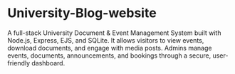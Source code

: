 # University-Blog-website
A full-stack University Document &amp; Event Management System built with Node.js, Express, EJS, and SQLite. It allows visitors to view events, download documents, and engage with media posts. Admins manage events, documents, announcements, and bookings through a secure, user-friendly dashboard.
